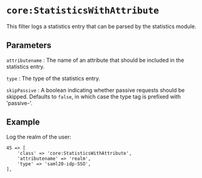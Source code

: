`core:StatisticsWithAttribute`
==============================

This filter logs a statistics entry that can be parsed by the statistics module.

Parameters
----------

`attributename`
:   The name of an attribute that should be included in the statistics entry.

`type`
:   The type of the statistics entry.

`skipPassive`
:   A boolean indicating whether passive requests should be skipped. Defaults to `false`, in which case the type tag is prefixed with 'passive-'.

Example
-------

Log the realm of the user:

    45 => [
        'class' => 'core:StatisticsWithAttribute',
        'attributename' => 'realm',
        'type' => 'saml20-idp-SSO',
    ],
